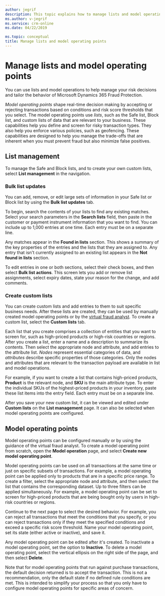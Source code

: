 ```yaml
---
author: jegrif
description: This topic explains how to manage lists and model operating points in Microsoft Dynamics 365 Fraud Protection.
ms.author: v-jegrif
ms.service: crm-online
ms.date: 04/22/2019

ms.topic: conceptual
title: Manage lists and model operating points
---
```


# Manage lists and model operating points

You can use lists and model operations to help manage your risk decisions and tailor the behavior of Microsoft Dynamics 365 Fraud Protection.

*Model operating points* shape real-time decision making by accepting or rejecting transactions based on conditions and risk score thresholds that you select. The model operating points use *lists*, such as the Safe list, Block list, and custom lists of data that are relevant to your business. These capabilities help you define and screen for risky transaction types. They also help you enforce various policies, such as geofencing. These capabilities are designed to help you manage the trade-offs that are inherent when you must prevent fraud but also minimize false positives.

## List management

To manage the Safe and Block lists, and to create your own custom lists, select **List management** in the navigation.

### Bulk list updates

You can add, remove, or edit large sets of information in your Safe list or Block list by using the **Bulk list updates** tab.

To begin, search the contents of your lists to find any existing matches. Select your search parameters in the **Search lists** field,  then paste in the customer or payment instrument information that you want to find. You can include up to 1,000 entries at one time. Each entry must be on a separate line.

Any matches appear in the **Found in lists** section. This shows a summary of the key properties of the entries and the lists that they are assigned to. Any entry that isn't currently assigned to an existing list appears in the **Not found in lists** section.

To edit entries in one or both sections, select their check boxes, and then select **Bulk list actions**. This screen lets you add or remove list assignments, select expiry dates, state your reason for the change, and add comments.

### Create custom lists

You can create custom lists and add entries to them to suit specific business needs. After these lists are created, they can be used by manually created model operating points or by the [virtual fraud analyst](virtual-fraud-analyst.md). To create a custom list, select the **Custom lists** tab.

Each list that you create comprises a collection of entities that you want to screen for, such as high-priced products or high-risk countries or regions. After you create a list, enter a name and a description to summarize its contents. Then select the appropriate node and attribute, and add entries to the attribute list. *Nodes* represent essential categories of data, and *attributes* describe specific properties of those categories. Only the nodes and attributes that are relevant to the transaction payload are available in list and model operations.

For example, if you want to create a list that contains high-priced products, **Product** is the relevant node, and **SKU** is the main attribute type. To enter the individual SKUs of the highest-priced products in your inventory, paste these list items into the entry field. Each entry must be on a separate line.

After you save your new custom list, it can be viewed and edited under **Custom lists** on the **List management** page. It can also be selected when model operating points are configured.

## Model operating points

Model operating points can be configured manually or by using the guidance of the virtual fraud analyst. To create a model operating point from scratch, open the **Model operation** page, and select **Create new model operating point**.

Model operating points can be used on all transactions at the same time or just on specific subsets of transactions. For example, a model operating point can be applied only to products that are in a specific price range. To create a filter, select the appropriate node and attribute, and then select the list that contains the corresponding dataset. Up to three filters can be applied simultaneously. For example, a model operating point can be set to screen for high-priced products that are being bought only by users in high-risk countries or regions.

Continue to the next page to select the desired behavior. For example, you can reject all transactions that meet the conditions that you specify, or you can reject transactions only if they meet the specified conditions and exceed a specific risk score threshold. Name your model operating point, set its state (either active or inactive), and save it.

Any model operating point can be edited after it's created. To inactivate a model operating point, set the option to **Inactive**. To delete a model operating point, select the vertical ellipsis on the right side of the page, and then select **Delete**.

Note that for model operating points that run against purchase transactions, the default decision returned is to accept the transaction. This is not a recommendation, only the default state if no defined rule conditions are met. This is intended to simplify your process so that you only have to configure model operating points for specific areas of concern.
